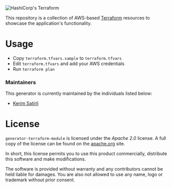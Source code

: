 ![HashiCorp's Terraform](http://frostedio-static.s3.amazonaws.com/infrastructure/landscape/terraform-logo-50.png)

This repository is a collection of AWS-based [Terraform](https://terraform.io/) resources to showcase the application's functionality.

# Usage

* Copy `terraform.tfvars.sample` to `terraform.tfvars`
* Edit `terraform.tfvars` and add your AWS credentials
* Run `terraform plan`

### Maintainers

This generator is currently maintained by the individuals listed below:

* [Kerim Satirli](mailto:kerim@icemobile.com)

# License

`generator-terraform-module` is licensed under the _Apache 2.0_ license. A full copy of the license can be found on the [apache.org](http://www.apache.org/licenses/LICENSE-2.0) site.

In short, this license permits you to use this product commercially, distribute this software and make modifications.

The software is provided without warranty and any contributors cannot be held liable for damages. You are also not allowed to use any name, logo or trademark without prior consent.
